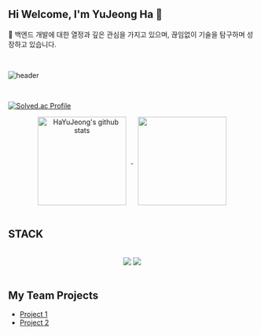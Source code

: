 ## Hi Welcome, I'm YuJeong Ha 👋

💼 백엔드 개발에 대한 열정과 깊은 관심을 가지고 있으며, 끊임없이 기술을 탐구하며 성장하고 있습니다.

<br/>

![header](https://capsule-render.vercel.app/api?type=waving&color=gradient&height=250&section=header&text=Hello!&fontSize=90)

<br/>

[![Solved.ac Profile](http://mazassumnida.wtf/api/generate_badge?boj=hayj6935)](https://solved.ac/hayj6935)

<div align="center">
  <a href="https://github.com/HaYuJeong">
    <img align="center" style="height:180px; margin-right: 10px;" src="https://github-readme-stats.vercel.app/api?username=HaYuJeong&show_icons=true&include_all_commits=true&theme=nord&hide_border=true" alt="HaYuJeong's github stats" />
  </a>
  <a href="https://github.com/HaYuJeong">
    <img align="center" style="height:180px; margin-left: 10px;" src="https://github-readme-stats.vercel.app/api/top-langs/?username=HaYuJeong&layout=compact&theme=nord&hide_border=true" />
  </a>
</div>

<br/>

## STACK

<br/>
<div align="center">
  <img src="https://img.shields.io/badge/java-007396?style=for-the-badge&logo=OpenJDK&logoColor=white">
  <img src="https://img.shields.io/badge/springboot-6DB33F?style=for-the-badge&logo=springboot&logoColor=white">
</div>

<br/>

## My Team Projects

- [Project 1](https://github.com/Bkukim/LottoTeamProject)
- [Project 2](https://github.com/Bkukim/lotto_board_project)
